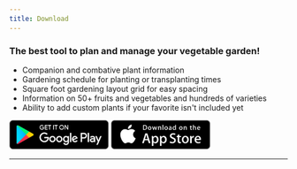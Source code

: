 ```yaml
---
title: Download
---
```


### The best tool to plan and manage your vegetable garden!

- Companion and combative plant information
- Gardening schedule for planting or transplanting times
- Square foot gardening layout grid for easy spacing
- Information on 50+ fruits and vegetables and hundreds of varieties
- Ability to add custom plants if your favorite isn\'t included yet

<a href='https://play.google.com/store/apps/details?id=com.perculacreative.peter.gardenplanner&pcampaignid=pcampaignidMKT-Other-global-all-co-prtnr-py-PartBadge-Mar2515-1'><img alt='Get it on Google Play' src='../images/google_play_badge.svg' width='180'/></a>
<a href='https://apps.apple.com/us/app/planter-garden-planner/id1542642210?itsct=apps_box&itscg=30200'><img alt='Download from the App Store' src='../images/app_store_badge.svg' width='180'/></a>

___

